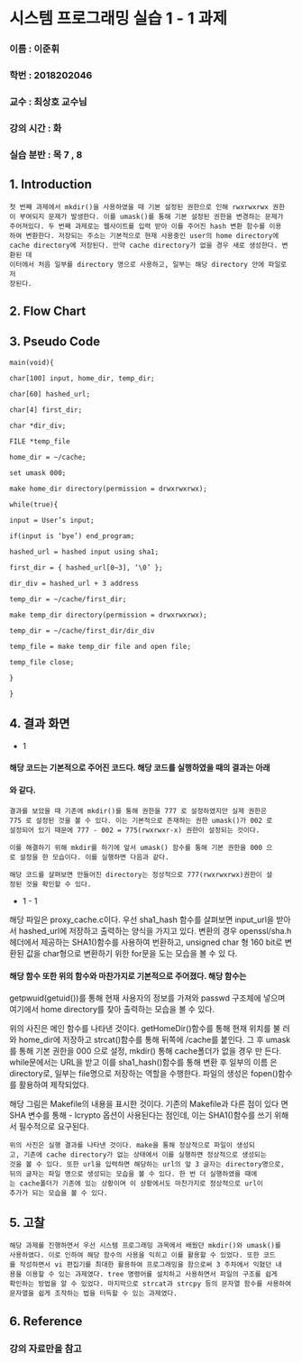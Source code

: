 # 시스템 프로그래밍 실습 1 - 1 과제

### 이름 : 이준휘

### 학번 : 2018202046

### 교수 : 최상호 교수님

### 강의 시간 : 화

### 실습 분반 : 목 7 , 8


## 1. Introduction

```
첫 번째 과제에서 mkdir()을 사용하였을 때 기본 설정된 권한으로 인해 rwxrwxrwx 권한
이 부여되지 문제가 발생한다. 이를 umask()를 통해 기본 설정된 권한을 변경하는 문제가
주어져있다. 두 번째 과제로는 웹사이트를 입력 받아 이를 주어진 hash 변환 함수를 이용
하여 변환한다. 저장되는 주소는 기본적으로 현재 사용중인 user의 home directory에
cache directory에 저장된다. 만약 cache directory가 없을 경우 새로 생성한다. 변환된 데
이터에서 처음 일부를 directory 명으로 사용하고, 일부는 해당 directory 안에 파일로 저
장된다.
```
## 2. Flow Chart


## 3. Pseudo Code

```
main(void){
```
```
char[100] input, home_dir, temp_dir;
```
```
char[60] hashed_url;
```
```
char[4] first_dir;
```
```
char *dir_div;
```
```
FILE *temp_file
```
```
home_dir = ~/cache;
```
```
set umask 000;
```
```
make home_dir directory(permission = drwxrwxrwx);
```
```
while(true){
```
```
input = User’s input;
```
```
if(input is ‘bye’) end_program;
```
```
hashed_url = hashed input using sha1;
```
```
first_dir = { hashed_url[0~3], ‘\0’ };
```
```
dir_div = hashed_url + 3 address
```
```
temp_dir = ~/cache/first_dir;
```
```
make temp_dir directory(permission = drwxrwxrwx);
```
```
temp_dir = ~/cache/first_dir/dir_div
```
```
temp_file = make temp_dir file and open file;
```
```
temp_file close;
```
```
}
```
```
}
```
## 4. 결과 화면


- 1

#### 해당 코드는 기본적으로 주어진 코드다. 해당 코드를 실행하였을 때의 결과는 아래

#### 와 같다.

```
결과를 보았을 때 기존에 mkdir()를 통해 권한을 777 로 설정하였지만 실제 권한은
775 로 설정된 것을 볼 수 있다. 이는 기본적으로 존재하는 권한 umask()가 002 로
설정되어 있기 때문에 777 - 002 = 775(rwxrwxr-x) 권한이 설정되는 것이다.
```

```
이를 해결하기 위해 mkdir를 하기에 앞서 umask() 함수를 통해 기본 권한을 000 으
로 설정을 한 모습이다. 이를 실행하면 다음과 같다.
```
```
해당 코드를 살펴보면 만들어진 directory는 정상적으로 777(rwxrwxrwx)권한이 설
정된 것을 확인할 수 있다.
```
- 1 - 1


해당 파일은 proxy_cache.c이다. 우선 sha1_hash 함수를 살펴보면 input_url을 받아
서 hashed_url에 저장하고 출력하는 양식을 가지고 있다. 변환의 경우
openssl/sha.h 헤더에서 제공하는 SHA1()함수를 사용하여 번환하고, unsigned char
형 160 bit로 변환된 값을 char형으로 변환하기 위한 for문을 도는 모습을 볼 수 있
다.

#### 해당 함수 또한 위의 함수와 마찬가지로 기본적으로 주어졌다. 해당 함수는

getpwuid(getuid())를 통해 현재 사용자의 정보를 가져와 passwd 구조체에 넣으며
여기에서 home directory를 찾아 출력하는 모습을 볼 수 있다.


위의 사진은 메인 함수를 나타낸 것이다. getHomeDir()함수를 통해 현재 위치를 불
러와 home_dir에 저장하고 strcat()함수를 통해 뒤쪽에 /cache를 붙인다. 그 후
umask를 통해 기본 권한을 000 으로 설정, mkdir() 통해 cache폴더가 없을 경우 만
든다. while문에서는 URL을 받고 이를 sha1_hash()함수를 통해 변환 후 일부의 이름
은 directory로, 일부는 file명으로 저장하는 역할을 수행한다. 파일의 생성은
fopen()함수를 활용하여 제작되었다.

해당 그림은 Makefile의 내용을 표시한 것이다. 기존의 Makefile과 다른 점이 있다
면 SHA 변수를 통해 - lcrypto 옵션이 사용된다는 점인데, 이는 SHA1()함수를 쓰기
위해서 필수적으로 요구된다.


```
위의 사진은 실행 결과를 나타낸 것이다. make을 통해 정상적으로 파일이 생성되
고, 기존에 cache directory가 없는 상태에서 이를 실행하면 정상적으로 생성되는
것을 볼 수 있다. 또한 url을 입력하면 해당하는 url의 앞 3 글자는 directory명으로,
뒤의 글자는 파일 명으로 생성되는 모습을 볼 수 있다. 한 번 더 실행하였을 때에
는 cache폴더가 기존에 있는 상황이며 이 상황에서도 마찬가지로 정상적으로 url이
추가가 되는 모습을 볼 수 있다.
```
## 5. 고찰

```
해당 과제를 진행하면서 우선 시스템 프로그래밍 과목에서 배웠던 mkdir()와 umask()를
사용하였다. 이로 인하여 해당 함수의 사용을 익히고 이를 활용할 수 있었다. 또한 코드
를 작성하면서 vi 편집기를 최대한 활용하여 프로그래밍을 함으로써 3 주차에서 익혔던 내
용을 이용할 수 있는 과제였다. tree 명령어를 설치하고 사용하면서 파일의 구조를 쉽게
확인하는 방법을 알 수 있었다. 마지막으로 strcat과 strcpy 등의 문자열 함수를 사용하여
문자열을 쉽게 조작하는 법을 터득할 수 있는 과제였다.
```
## 6. Reference

### 강의 자료만을 참고



